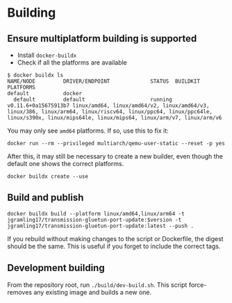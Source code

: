 # Building

## Ensure multiplatform building is supported

* Install `docker-buildx`
* Check if all the platforms are available

```
$ docker buildx ls
NAME/NODE         DRIVER/ENDPOINT             STATUS  BUILDKIT             PLATFORMS
default           docker
  default         default                     running v0.11.6+0a15675913b7 linux/amd64, linux/amd64/v2, linux/amd64/v3, linux/386, linux/arm64, linux/riscv64, linux/ppc64, linux/ppc64le, linux/s390x, linux/mips64le, linux/mips64, linux/arm/v7, linux/arm/v6
```

You may only see `amd64` platforms. If so, use this to fix it:

`docker run --rm --privileged multiarch/qemu-user-static --reset -p yes`

After this, it may still be necessary to create a new builder, even though the default one shows the correct platforms.

`docker buildx create --use`

## Build and publish

`docker buildx build --platform linux/amd64,linux/arm64 -t jgramling17/transmission-gluetun-port-update:$version -t jgramling17/transmission-gluetun-port-update:latest --push .`

If you rebuild without making changes to the script or Dockerfile, the digest should be the same. This is useful if you forget to include the correct tags.

## Development building

From the repository root, run `./build/dev-build.sh`. This script force-removes any existing image and builds a new one.
